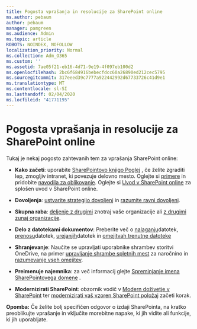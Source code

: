 ```yaml
---
title: Pogosta vprašanja in resolucije za SharePoint online
ms.author: pebaum
author: pebaum
manager: pamgreen
ms.audience: Admin
ms.topic: article
ROBOTS: NOINDEX, NOFOLLOW
localization_priority: Normal
ms.collection: Adm_O365
ms.custom: ''
ms.assetid: 7ae05f21-eb16-4d71-9e19-4f097eb100d2
ms.openlocfilehash: 2bc6f684916bebecfdcc60a26890ed212cec5795
ms.sourcegitcommit: 317eeed39c7777a922442992d67733726c41d9e1
ms.translationtype: MT
ms.contentlocale: sl-SI
ms.lasthandoff: 02/04/2020
ms.locfileid: "41771195"
---
```

# <a name="sharepoint-online-common-issues-and-resolutions"></a>Pogosta vprašanja in resolucije za SharePoint online

Tukaj je nekaj pogosto zahtevanih tem za vprašanja SharePoint online:

- **Kako začeti**: uporabite [SharePointovo knjigo Poglej](https://lookbook.microsoft.com/assets/SharePoint_lookbook_2019.pdf) , če želite zgraditi lep, zmogljiv intranet, ki povezuje delovno mesto. Oglejte si [primere](https://lookbook.microsoft.com/) in pridobite [navodila za oblikovanje](https://spdesign.azurewebsites.net/). Oglejte si [Uvod v SharePoint online](https://docs.microsoft.com/sharepoint/introduction) za splošen uvod v SharePoint online.

- **Dovoljenja**: [ustvarite strategijo dovoljenj](https://docs.microsoft.com/sharepoint/default-sharepoint-groups) in [razumite ravni dovoljenj](https://docs.microsoft.com/sharepoint/understanding-permission-levels).

- **Skupna raba**: [deljenje z drugimi](https://docs.microsoft.com/sharepoint/default-sharepoint-groups) znotraj vaše organizacije ali [z drugimi zunaj organizacije](https://docs.microsoft.com/sharepoint/external-sharing-overview).

- **Delo z datotekami dokumentov**: Preberite več o [nalaganju](https://support.office.com/article/Upload-a-folder-or-files-to-a-document-library-eb18fcba-c953-4d45-8d90-8da66edeacdb)datotek, [prenosu](https://support.office.com/article/Download-files-and-folders-from-OneDrive-or-SharePoint-5c7397b7-19c7-4893-84fe-d02e8fa5df05)datotek, [urejanjih](https://support.office.com/article/Edit-a-document-in-a-document-library-02d8497f-1c13-4114-949a-b8466f639b07)datotek in [omejitvah trenutne datoteke](https://support.office.com/article/invalid-file-names-and-file-types-in-onedrive-onedrive-for-business-and-sharepoint-64883a5d-228e-48f5-b3d2-eb39e07630fa)

- **Shranjevanje**: Naučite se upravljati uporabnike shrambe</a>v storitvi OneDrive, na primer [upravljanje shrambe spletnih mest](https://docs.microsoft.com/sharepoint/manage-site-collection-storage-limits) za naročnino in [razumevanje vseh omejitev](https://docs.microsoft.com/office365/servicedescriptions/sharepoint-online-service-description/sharepoint-online-limits).

- **Preimenuje najemnika**: za več informacij glejte [Spreminjanje imena SharePointovega domene](https://docs.microsoft.com/sharepoint/change-your-sharepoint-domain-name) .

- **Modernizirati SharePoint**: obzornik vodič v [Modern doživetje v SharePoint](https://docs.microsoft.com/sharepoint/guide-to-sharepoint-modern-experience) ter [modernizirati vaš vzoren SharePoint položaj](https://docs.microsoft.com/sharepoint/dev/transform/modernize-classic-sites) začeti korak.

**Opomba:** Če želite bolj specifičen odgovor o izdaji SharePointa, na kratko preoblikujte vprašanje in vključite morebitne napake, ki jih vidite ali funkcije, ki jih uporabljate.